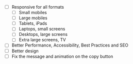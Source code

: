 - [ ] Responsive for all formats
  - [ ] Small mobiles
  - [ ] Large mobiles
  - [ ] Tablets, iPads
  - [ ] Laptops, small screens
  - [ ] Desktops, large screens
  - [ ] Extra large screens, TV
- [ ] Better Performance, Accessibility, Best Practices and SEO
- [ ] Better design
- [ ] Fix the message and animation on the copy button
